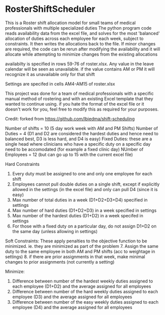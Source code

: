 # RosterShiftScheduler
This is a Roster shift allocation model for small teams of medical professionals with multiple specialized duties 
The python program code reads availability data from the excel file, and solves for the most 'balanced' allocation of duties across each employee for each week, subject to constraints.
It then writes the allocations back to the file. If minor changes are required, the code can be rerun after modifying the availability and it will allocate while attempting to minimize changes from the existing allocations

availabilty is specified in rows 59-76 of roster.xlsx. Any value in the leave calendar will be seen as unavailable. if the value contains AM or PM it will recognize it as unavailable only for that shift

Settings are specifed in cells AM4-AM15 of roster.xlsx

This project was done for a team of medical professionals with a specific manual method of rostering and with an existing Excel template that they wanted to continue using. 
if you hate the format of the excel file or it doesn't work for you, feel free to  modify this as required for your purposes. 


Credit: forked from https://github.com/lbiedma/shift-scheduling


Number of shifts = 10 (5 day work week with AM and PM Shifts)
Number of Duties = 4  (D1 and D2 are considered the hardest duties and hence need to balanced best, D3 is less hard, and D4 is easy)
Fixed Duties: these are a single head where clinicians who have a specific duty on a specific day need to be accomodated (for example a fixed clinic day)
NUmber of Employees = 12 (but can go up to 15 with the current excel file)

Hard Constraints
1. Every duty must be assigned to one and only one employee for each shift 
2. Employees cannot pull double duties on a single shift, except if explicitly allowed in the settings (in the excel file) and only can pull D4 (since it is easy)
3. Max number of total duties in a week (D1+D2+D3+D4) specified in settings
4. Max number of hard duties (D1+D2+D3) in a week specified in settings
5. Max number of the hardest duties (D1+D2) in a week specifed in settings
6. For those with a fixed duty on a particular day, do not assign D1+D2 on the same day (unless allowing in settings)

Soft Constraints: These apply penalties to the objective function to be minimized. ie. they are minimized as part of the problem 
7. Assign the same duty to the same employee in both AM and PM shifts (acc to weightage in settings)
8. if there are prior assignments in that week, make minimal changes to prior assignments (not currently a setting)

Minimize:
1. Difference between number of the hardest weekly duties assigned to each employee (D1+D2) and the average assigned for all employees
2. Difference between number of the hard weekly duties assigned to each employee (D3) and the average assigned for all employees
3. Difference between number of the easy weekly duties assigned to each employee (D4) and the average assigned for all employees

